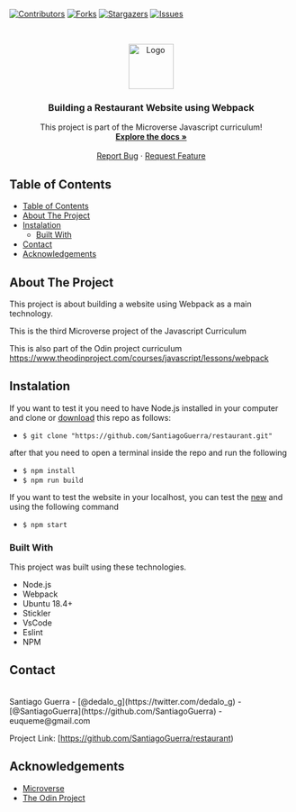 <!--
*** Thanks for checking out this README Template. If you have a suggestion that would
*** make this better, please fork the repo and create a pull request or simply open
*** an issue with the tag "enhancement".
*** Thanks again! Now go create something AMAZING! :D
-->

<!-- PROJECT SHIELDS -->
<!--
*** I'm using markdown "reference style" links for readability.
*** Reference links are enclosed in brackets [ ] instead of parentheses ( ).
*** See the bottom of this document for the declaration of the reference variables
*** for contributors-url, forks-url, etc. This is an optional, concise syntax you may use.
*** https://www.markdownguide.org/basic-syntax/#reference-style-links
-->
[![Contributors][contributors-shield]][contributors-url]
[![Forks][forks-shield]][forks-url]
[![Stargazers][stars-shield]][stars-url]
[![Issues][issues-shield]][issues-url]

<!-- PROJECT LOGO -->
<br />
<p align="center">
  <a href="https://github.com/SantiagoGuerra/restaurant">
    <img src="https://raw.githubusercontent.com/euqueme/toy-app/master/app/assets/images/mLogo.png" alt="Logo" width="80" height="80">
  </a>

  <h3 align="center">Building a Restaurant Website using Webpack</h3>

  <p align="center">
    This project is part of the Microverse Javascript curriculum!
    <br />
    <a href="https://github.com/SantiagoGuerra/restaurant"><strong>Explore the docs »</strong></a>
    <br />
    <br />
    <a href="https://github.com/SantiagoGuerra/restaurant/issues">Report Bug</a>
    ·
    <a href="https://github.com/SantiagoGuerra/restaurant/issues">Request Feature</a>
  </p>
</p>

<!-- TABLE OF CONTENTS -->
## Table of Contents

- [Table of Contents](#table-of-contents)
- [About The Project](#about-the-project)
- [Instalation](#instalation)
  - [Built With](#built-with)
- [Contact](#contact)
- [Acknowledgements](#acknowledgements)

<!-- ABOUT THE PROJECT -->
## About The Project

This project is about building a website using Webpack as a main technology.

This is the third Microverse project of the Javascript Curriculum

This is also part of the Odin project curriculum https://www.theodinproject.com/courses/javascript/lessons/webpack

<!-- ABOUT THE PROJECT -->
## Instalation

If you want to test it you need to have Node.js installed in your computer and clone or [download](https://github.com/SantiagoGuerra/restaurant/archive/master.zip) this repo as follows:
* `$ git clone "https://github.com/SantiagoGuerra/restaurant.git"`

after that you need to open a terminal inside the repo and run the following 
* `$ npm install`
* `$ npm run build`

If you want to test the website in your localhost, you can test the [new](http://localhost:8080) and using the following command
* `$ npm start`


### Built With
This project was built using these technologies.
* Node.js
* Webpack
* Ubuntu 18.4+
* Stickler
* VsCode
* Eslint
* NPM
  

<!-- CONTACT -->
## Contact

<br />
Santiago Guerra - [@dedalo_g](https://twitter.com/dedalo_g) - [@SantiagoGuerra](https://github.com/SantiagoGuerra) - euqueme@gmail.com

Project Link: [https://github.com/SantiagoGuerra/restaurant)

<!-- ACKNOWLEDGEMENTS -->
## Acknowledgements
* [Microverse](https://www.microverse.org/)
* [The Odin Project](https://www.theodinproject.com/)

<!-- MARKDOWN LINKS & IMAGES -->
<!-- https://www.markdownguide.org/basic-syntax/#reference-style-links -->
[contributors-shield]: https://img.shields.io/github/contributors/SantiagoGuerra/restaurant.svg?style=flat-square
[contributors-url]: https://github.com/SantiagoGuerra/restaurant/graphs/contributors
[forks-shield]: https://img.shields.io/github/forks/SantiagoGuerra/restaurant.svg?style=flat-square
[forks-url]: https://github.com/SantiagoGuerra/restaurant/network/members
[stars-shield]: https://img.shields.io/github/stars/SantiagoGuerra/restaurant.svg?style=flat-square
[stars-url]: https://github.com/SantiagoGuerra/restaurant/stargazers
[issues-shield]: https://img.shields.io/github/issues/SantiagoGuerra/restaurant.svg?style=flat-square
[issues-url]: https://github.com/SantiagoGuerra/restaurant/issues
